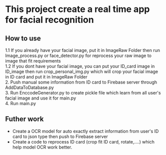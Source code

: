 # This project create a real time app for facial recognition 

## How to use
  1.1 If you already have your facial image, put it in ImageRaw Folder then run Image_process.py or face_detector.py for reprocess your raw image to image that fit requirements<br />
  1.2 If you dont have your facial image, you can put your ID_card image in ID_image then run crop_personal_img.py which will crop your facial image in ID card and put it in ImageRaw Folder<br />
  2. Push manual some information from ID card to Firebase server through AddDataToDatabase.py<br />
  3. Run EnccodeGenerator.py to create pickle file which learn from all user's facial image and use it for main.py<br />
  4. Run main.py<br />

## Futher work
- Create a OCR model for auto exactly extract information from user's ID card to json type then push to Firebase server <br />
- Create a code to reprocess ID card (crop fit ID card, rotate,....) which help model OCR work better. 
